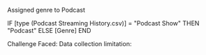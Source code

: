 Assigned genre to Podcast

IF [type (Podcast Streaming History.csv)] = "Podcast Show" THEN "Podcast" ELSE [Genre] END

Challenge Faced:
Data collection limitation: 